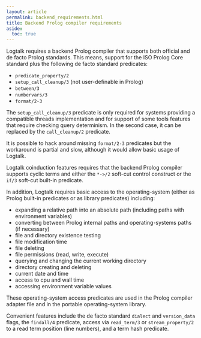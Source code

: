 ```yaml
---
layout: article
permalink: backend_requirements.html
title: Backend Prolog compiler requirements
aside:
  toc: true
---
```


Logtalk requires a backend Prolog compiler that supports both official and de facto Prolog standards. This means, support for the ISO Prolog Core standard plus the following de facto standard predicates:

* `predicate_property/2`
* `setup_call_cleanup/3` (not user-definable in Prolog)
* `between/3`
* `numbervars/3`
* `format/2-3`

The `setup_call_cleanup/3` predicate is only required for systems providing a compatible threads implementation and for support of some tools features that require checking query determinism. In the second case, it can be replaced by the `call_cleanup/2` predicate.

It is possible to hack around missing `format/2-3` predicates but the workaround is partial and slow, although it would allow basic usage of Logtalk. 

Logtalk coinduction features requires that the backend Prolog compiler supports cyclic terms and either the `*->/2` soft-cut control construct or the `if/3` soft-cut built-in predicate.

In addition, Logtalk requires basic access to the operating-system (either as Prolog built-in predicates or as library predicates) including:

* expanding a relative path into an absolute path (including paths with environment variables)
* converting between Prolog internal paths and operating-systems paths (if necessary)
* file and directory existence testing
* file modification time
* file deleting
* file permissions (read, write, execute)
* querying and changing the current working directory
* directory creating and deleting
* current date and time
* access to cpu and wall time
* accessing environment variable values

These operating-system access predicates are used in the Prolog compiler adapter file and in the portable operating-system library.

Convenient features include the de facto standard `dialect` and `version_data` flags, the `findall/4` predicate, access via `read_term/3` or `stream_property/2` to a read term position (line numbers), and a term hash predicate.

